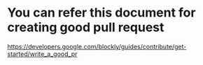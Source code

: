 # You can refer this document for creating good pull request
https://developers.google.com/blockly/guides/contribute/get-started/write_a_good_pr
